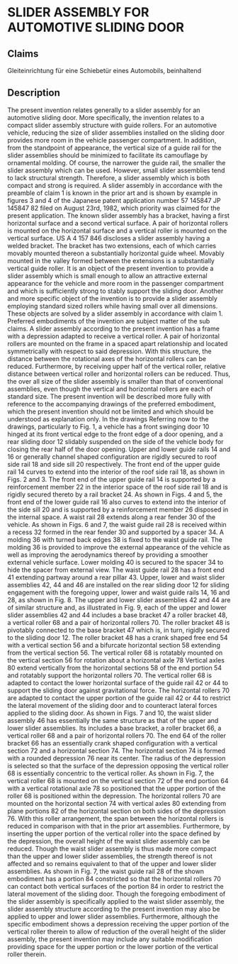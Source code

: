 # SLIDER ASSEMBLY FOR AUTOMOTIVE SLIDING DOOR

## Claims
Gleiteinrichtung für eine Schiebetür eines Automobils, beinhaltend

## Description
The present invention relates generally to a slider assembly for an automotive sliding door. More specifically, the invention relates to a compact slider assembly structure with guide rollers. For an automotive vehicle, reducing the size of slider assemblies installed on the sliding door provides more room in the vehicle passenger compartment. In addition, from the standpoint of appearance, the vertical size of a guide rail for the slider assemblies should be minimized to facilitate its camouflage by ornamental molding. Of course, the narrower the guide rail, the smaller the slider assembly which can be used. However, small slider assemblies tend to lack structural strength. Therefore, a slider assembly which is both compact and strong is required. A slider assembly in accordance with the preamble of claim 1 is known in the prior art and is shown by example in figures 3 and 4 of the Japanese patent application number 57 145847 JP 145847 82 filed on August 23rd, 1982, which priority was claimed for the present application. The known slider assembly has a bracket, having a first horizontal surface and a second vertical surface. A pair of horizontal rollers is mounted on the horizontal surface and a vertical roller is mounted on the vertical surface. US A 4 157 846 discloses a slider assembly having a welded bracket. The bracket has two extensions, each of which carries movably mounted thereon a substantially horizontal guide wheel. Movably mounted in the valley formed between the extensions is a substantially vertical guide roller. It is an object of the present invention to provide a slider assembly which is small enough to allow an attractive external appearance for the vehicle and more room in the passenger compartment and which is sufficiently strong to stably support the sliding door. Another and more specific object of the invention is to provide a slider assembly employing standard sized rollers while having small over all dimensions. These objects are solved by a slider assembly in accordance with claim 1. Preferred embodiments of the invention are subject matter of the sub claims. A slider assembly according to the present invention has a frame with a depression adapted to receive a vertical roller. A pair of horizontal rollers are mounted on the frame in a spaced apart relationship and located symmetrically with respect to said depression. With this structure, the distance between the rotational axes of the horizontal rollers can be reduced. Furthermore, by receiving upper half of the vertical roller, relative distance between vertical roller and horizontal rollers can be reduced. Thus, the over all size of the slider assembly is smaller than that of conventional assemblies, even though the vertical and horizontal rollers are each of standard size. The present invention will be described more fully with reference to the accompanying drawings of the preferred embodiment, which the present invention should not be limited and which should be understood as explanation only. In the drawings Referring now to the drawings, particularly to Fig. 1, a vehicle has a front swinging door 10 hinged at its front vertical edge to the front edge of a door opening, and a rear sliding door 12 slidably suspended on the side of the vehicle body for closing the rear half of the door opening. Upper and lower guide rails 14 and 16 or generally channel shaped configuration are rigidly secured to roof side rail 18 and side sill 20 respectively. The front end of the upper guide rail 14 curves to extend into the interior of the roof side rail 18, as shown in Figs. 2 and 3. The front end of the upper guide rail 14 is supported by a reinforcement member 22 in the interior space of the roof side rail 18 and is rigidly secured thereto by a rail bracket 24. As shown in Figs. 4 and 5, the front end of the lower guide rail 16 also curves to extend into the interior of the side sill 20 and is supported by a reinforcement member 26 disposed in the internal space. A waist rail 28 extends along a rear fender 30 of the vehicle. As shown in Figs. 6 and 7, the waist guide rail 28 is received within a recess 32 formed in the rear fender 30 and supported by a spacer 34. A molding 36 with turned back edges 38 is fixed to the waist guide rail. The molding 36 is provided to improve the external appearance of the vehicle as well as improving the aerodynamics thereof by providing a smoother external vehicle surface. Lower molding 40 is secured to the spacer 34 to hide the spacer from external view. The waist guide rail 28 has a front end 41 extending partway around a rear pillar 43. Upper, lower and waist slider assemblies 42, 44 and 46 are installed on the rear sliding door 12 for sliding engagement with the foregoing upper, lower and waist guide rails 14, 16 and 28, as shown in Fig. 8. The upper and lower slider assemblies 42 and 44 are of similar structure and, as illustrated in Fig. 9, each of the upper and lower slider assemblies 42 and 44 includes a base bracket 47 a roller bracket 48, a vertical roller 68 and a pair of horizontal rollers 70. The roller bracket 48 is pivotably connected to the base bracket 47 which is, in turn, rigidly secured to the sliding door 12. The roller bracket 48 has a crank shaped free end 54 with a vertical section 56 and a bifurcate horizontal section 58 extending from the vertical section 56. The vertical roller 68 is rotatably mounted on the vertical section 56 for rotation about a horizontal axle 78 Vertical axles 80 extend vertically from the horizontal sections 58 of the end portion 54 and rotatably support the horizontal rollers 70. The vertical roller 68 is adapted to contact the lower horizontal surface of the guide rail 42 or 44 to support the sliding door against gravitational force. The horizontal rollers 70 are adapted to contact the upper portion of the guide rail 42 or 44 to restrict the lateral movement of the sliding door and to counteract lateral forces applied to the sliding door. As shown in Figs. 7 and 10, the waist slider assembly 46 has essentially the same structure as that of the upper and lower slider assemblies. Its includes a base bracket, a roller bracket 66, a vertical roller 68 and a pair of horizontal rollers 70. The end 64 of the roller bracket 66 has an essentially crank shaped configuration with a vertical section 72 and a horizontal section 74. The horizontal section 74 is formed with a rounded depression 76 near its center. The radius of the depression is selected so that the surface of the depression opposing the vertical roller 68 is essentially concentric to the vertical roller. As shown in Fig. 7, the vertical roller 68 is mounted on the vertical section 72 of the end portion 64 with a vertical rotational axle 78 so positioned that the upper portion of the roller 68 is positioned within the depression. The horizontal rollers 70 are mounted on the horizontal section 74 with vertical axles 80 extending from plane portions 82 of the horizontal section on both sides of the depression 76. With this roller arrangement, the span between the horizontal rollers is reduced in comparison with that in the prior art assemblies. Furthermore, by inserting the upper portion of the vertical roller into the space defined by the depression, the overall height of the waist slider assembly can be reduced. Though the waist slider assembly is thus made more compact than the upper and lower slider assemblies, the strength thereof is not affected and so remains equivalent to that of the upper and lower slider assemblies. As shown in Fig. 7, the waist guide rail 28 of the shown embodiment has a portion 84 constricted so that the horizontal rollers 70 can contact both vertical surfaces of the portion 84 in order to restrict the lateral movement of the sliding door. Though the foregoing embodiment of the slider assembly is specifically applied to the waist slider assembly, the slider assembly structure according to the present invention may also be applied to upper and lower slider assemblies. Furthermore, although the specific embodiment shows a depression receiving the upper portion of the vertical roller therein to allow of reduction of the overall height of the slider assembly, the present invention may include any suitable modification providing space for the upper portion or the lower portion of the vertical roller therein.